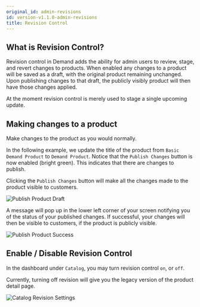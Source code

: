 ```yaml
---
original_id: admin-revisions
id: version-v1.1.0-admin-revisions
title: Revision Control
---
```


## What is Revision Control?

Revision control in Demand adds the ability for admin users to review, stage, and revert changes to products. When enabled any changes to a product will be saved as a draft, with the original product remaining unchanged. Upon publishing changes to that draft, the publicly visibly product will then have those changes applied.

At the moment revision control is merely used to stage a single upcoming update.

## Making changes to a product

Make changes to the product as you would normally.

In the following example, we update the title of the product from `Basic Demand Product` to `Demand Product`. Notice that the `Publish Changes` button is now enabled (bright green). This indicates that there are changes to publish.

Clicking the `Publish Changes` button will make all the changes made to the product visible to customers.

![](/assets/admin-product-revision-publish.png "Publish Product Draft")

A message will pop up in the lower left corner of your screen notifying you of the status of your published changes. If successful, your changes will then be visible to customers, if the product is publicly visible.

![](/assets/admin-product-revision-publish-success.png "Publish Product Success")

## Enable / Disable Revision Control

In the dashboard under `Catalog`, you may turn revision control `on`, or `off`.

Currently, turning off revision will give you the legacy version of the product detail page.

![](/assets/admin-catalog-revision-settings.png "Catalog Revision Settings")
